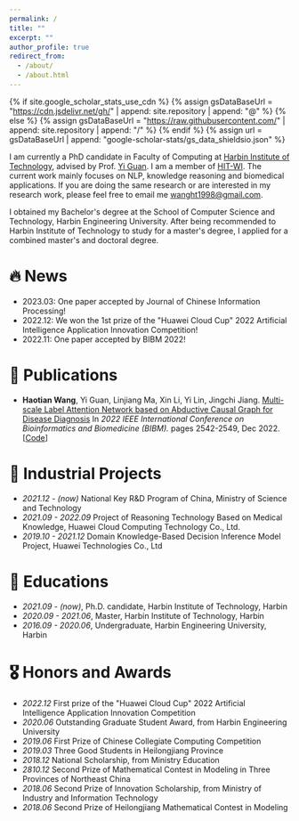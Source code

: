 ```yaml
---
permalink: /
title: ""
excerpt: ""
author_profile: true
redirect_from: 
  - /about/
  - /about.html
---
```


{% if site.google_scholar_stats_use_cdn %}
{% assign gsDataBaseUrl = "https://cdn.jsdelivr.net/gh/" | append: site.repository | append: "@" %}
{% else %}
{% assign gsDataBaseUrl = "https://raw.githubusercontent.com/" | append: site.repository | append: "/" %}
{% endif %}
{% assign url = gsDataBaseUrl | append: "google-scholar-stats/gs_data_shieldsio.json" %}

<span class='anchor' id='about-me'></span>

I am currently a PhD candidate in Faculty of Computing at [Harbin Institute of Technology](https://www.hit.edu.cn/), advised by Prof. [Yi Guan](https://wi.hit.edu.cn/info/1004/1011.htm). I am a member of [HIT-WI](https://wi.hit.edu.cn/index.htm). The current work mainly focuses on NLP, knowledge reasoning and biomedical applications. If you are doing the same research or are interested in my research work, please feel free to email me [wanght1998@gmail.com](mailto:wanght1998#gmail.com).

I obtained my Bachelor's degree at the School of Computer Science and Technology, Harbin Engineering University. After being recommended to Harbin Institute of Technology to study for a master's degree, I applied for a combined master's and doctoral degree.

# 🔥 News
- 2023.03: One paper accepted by Journal of Chinese Information Processing!
- 2022.12: We won the 1st prize of the "Huawei Cloud Cup" 2022 Artificial Intelligence Application Innovation Competition!
- 2022.11: One paper accepted by BIBM 2022!

[//]: # (- *2022.02*: &nbsp;🎉🎉 Lorem ipsum dolor sit amet, consectetur adipiscing elit. Vivamus ornare aliquet ipsum, ac tempus justo dapibus sit amet. )

[//]: # (- *2022.02*: &nbsp;🎉🎉 Lorem ipsum dolor sit amet, consectetur adipiscing elit. Vivamus ornare aliquet ipsum, ac tempus justo dapibus sit amet. )

# 📝 Publications 
- **Haotian Wang**, Yi Guan, Linjiang Ma, Xin Li, Yi Lin, Jingchi Jiang. 
  [Multi-scale Label Attention Network based on Abductive Causal Graph for Disease Diagnosis](https://ieeexplore.ieee.org/document/9994978/authors?signout=success#authors)
  In _2022 IEEE International Conference on Bioinformatics and Biomedicine (BIBM)._ pages 2542-2549, Dec 2022. [[Code](https://github.com/FutureForMe/MSLAN-ACG)]

[//]: # (<div class='paper-box'><div class='paper-box-image'><div><div class="badge">CVPR 2016</div><img src='images/500x300.png' alt="sym" width="100%"></div></div>)

[//]: # (<div class='paper-box-text' markdown="1">)

[//]: # ()
[//]: # ([Deep Residual Learning for Image Recognition]&#40;https://openaccess.thecvf.com/content_cvpr_2016/papers/He_Deep_Residual_Learning_CVPR_2016_paper.pdf&#41;)

[//]: # ()
[//]: # (**Kaiming He**, Xiangyu Zhang, Shaoqing Ren, Jian Sun)

[//]: # ()
[//]: # ([**Project**]&#40;https://scholar.google.com/citations?view_op=view_citation&hl=zh-CN&user=DhtAFkwAAAAJ&citation_for_view=DhtAFkwAAAAJ:ALROH1vI_8AC&#41; <strong><span class='show_paper_citations' data='DhtAFkwAAAAJ:ALROH1vI_8AC'></span></strong>)

[//]: # (- Lorem ipsum dolor sit amet, consectetur adipiscing elit. Vivamus ornare aliquet ipsum, ac tempus justo dapibus sit amet. )

[//]: # (</div>)

[//]: # (</div>)

[//]: # ()
[//]: # (- [Lorem ipsum dolor sit amet, consectetur adipiscing elit. Vivamus ornare aliquet ipsum, ac tempus justo dapibus sit amet]&#40;https://github.com&#41;, A, B, C, **CVPR 2020**)

# 📂 Industrial Projects
- *2021.12 - (now)* National Key R\&D Program of China, Ministry of Science and Technology
- *2021.09 - 2022.09* Project of Reasoning Technology Based on Medical Knowledge, Huawei Cloud Computing Technology Co., Ltd.
- *2019.10 - 2021.12* Domain Knowledge-Based Decision Inference Model Project, Huawei Technologies Co., Ltd

# 📖 Educations
- *2021.09 - (now)*, Ph.D. candidate, Harbin Institute of Technology, Harbin
- *2020.09 - 2021.06*, Master, Harbin Institute of Technology, Harbin
- *2016.09 - 2020.06*, Undergraduate, Harbin Engineering University, Harbin

# 🎖 Honors and Awards
- *2022.12* First prize of the "Huawei Cloud Cup" 2022 Artificial Intelligence Application Innovation Competition
- *2020.06* Outstanding Graduate Student Award, from Harbin Engineering University
- *2019.06* First Prize of Chinese Collegiate Computing Competition
- *2019.03* Three Good Students in Heilongjiang Province
- *2018.12* National Scholarship, from Ministry Education
- *2810.12* Second Prize of Mathematical Contest in Modeling in Three Provinces of Northeast China
- *2018.06* Second Prize of Innovation Scholarship, from Ministry of Industry and Information Technology
- *2018.06* Second Prize of Heilongjiang Mathematical Contest in Modeling


[//]: # (# 💬 Invited Talks)

[//]: # (- *2021.06*, Lorem ipsum dolor sit amet, consectetur adipiscing elit. Vivamus ornare aliquet ipsum, ac tempus justo dapibus sit amet. )

[//]: # (- *2021.03*, Lorem ipsum dolor sit amet, consectetur adipiscing elit. Vivamus ornare aliquet ipsum, ac tempus justo dapibus sit amet.  \| [\[video\]]&#40;https://github.com/&#41;)

[//]: # (# 💻 Internships)

[//]: # (- *2019.05 - 2020.02*, [Lorem]&#40;https://github.com/&#41;, China.)